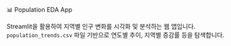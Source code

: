 📊 Population EDA App

Streamlit을 활용하여 지역별 인구 변화를 시각화 및 분석하는 웹 앱입니다.  
`population_trends.csv` 파일 기반으로 연도별 추이, 지역별 증감률 등을 탐색합니다.
